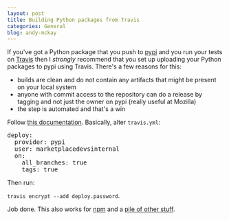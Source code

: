 ```yaml
---
layout: post
title: Building Python packages from Travis
categories: General
blog: andy-mckay
---
```


If you've got a Python package that you push to <a href="http://pypi.python.org/">pypi</a> and you run your tests on <a href="http://travis-ci.org/">Travis</a> then I *strongly* recommend that you set up uploading your Python packages to pypi using Travis. There's a few reasons for this:

* builds are clean and do not contain any artifacts that might be present on your local system
* anyone with commit access to the repository can do a release by tagging and not just the owner on pypi (really useful at Mozilla)
* the step is automated and that's a win

Follow <a href="http://docs.travis-ci.com/user/deployment/pypi/">this documentation</a>. Basically, alter <code>travis.yml</code>:

<pre>
deploy:
  provider: pypi
  user: marketplacedevsinternal
  on:
    all_branches: true
    tags: true
</pre>

Then run:

<code>travis encrypt --add deploy.password</code>.

Job done. This also works for <a href="http://docs.travis-ci.com/user/deployment/npm">npm</a> and a <a href="http://docs.travis-ci.com/user/deployment/">pile of other stuff</a>.

